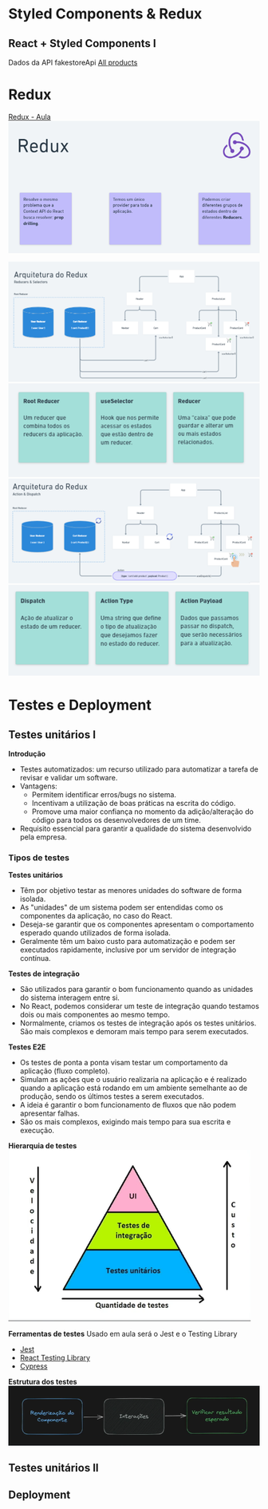 # Styled Components & Redux

## React + Styled Components I

Dados da API fakestoreApi
[All products](https://fakestoreapi.com/products)

# Redux
[Redux - Aula ](https://whimsical.com/redux-VRMDFyyXby3WaZ3n8uTEGB)
![Introdução](image.png)

![Arquitetura do Redux I](image-1.png)
  ![alt text](image-3.png)
![Arquitetura do Redux II](image-2.png)
  ![alt text](image-4.png)

# Testes e Deployment

## Testes unitários I
**Introdução**
- Testes automatizados: um recurso utilizado para automatizar a tarefa de revisar e validar um software.
- Vantagens:
  - Permitem identificar erros/bugs no sistema.
  - Incentivam a utilização de boas práticas na escrita do código.
  - Promove uma maior confiança no momento da adição/alteração do código para todos os desenvolvedores de um time.
- Requisito essencial para garantir a qualidade do sistema desenvolvido pela empresa.

### Tipos de testes
**Testes unitários**
- Têm por objetivo testar as menores unidades do software de forma isolada.
- As "unidades" de um sistema podem ser entendidas como os componentes da aplicação, no caso do React.
- Deseja-se garantir que os componentes apresentam o comportamento esperado quando utilizados de forma isolada.
- Geralmente têm um baixo custo para automatização e podem ser executados rapidamente, inclusive por um servidor de integração contínua.

**Testes de integração**
- São utilizados para garantir o bom funcionamento quando as unidades do sistema interagem entre si.
- No React, podemos considerar um teste de integração quando testamos dois ou mais componentes ao mesmo tempo.
- Normalmente, criamos os testes de integração após os testes unitários.
São mais complexos e demoram mais tempo para serem executados.

**Testes E2E**
- Os testes de ponta a ponta visam testar um comportamento da aplicação (fluxo completo).
- Simulam as ações que o usuário realizaria na aplicação e é realizado quando a aplicação está rodando em um ambiente semelhante ao de produção, sendo os últimos testes a serem executados.
- A ideia é garantir o bom funcionamento de fluxos que não podem apresentar falhas.
- São os mais complexos, exigindo mais tempo para sua escrita e execução.

**Hierarquia de testes**
![alt text](image-5.png)

**Ferramentas de testes**
Usado em aula será o Jest e o Testing Library

- [Jest](https://jestjs.io/pt-BR/)
- [React Testing Library](https://testing-library.com/docs/react-testing-library/intro/)
- [Cypress](https://www.cypress.io/)

**Estrutura dos testes**
![Fluxo de teste](image-6.png)

## Testes unitários II 

## Deployment 

